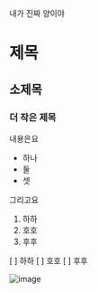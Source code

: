 내가 진짜 양이야 

# 제목

## 소제목

### 더 작은 제목

내용은요
- 하나
- 둘
- 셋

그리고요
1. 하하
2. 호호
3. 후후

[ ] 하하
[ ] 호호
[ ] 후후

![image](https://github.com/user-attachments/assets/15d39483-98e8-40d7-8708-edb7287ed40f)
